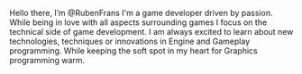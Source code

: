 Hello there, I’m @RubenFrans
I'm a game developer driven by passion.
While being in love with all aspects surrounding games I focus on the technical side of game development.
I am always excited to learn about new technologies, techniques or innovations in Engine and Gameplay programming. 
While keeping the soft spot in my heart for Graphics programming warm.
<!---
RubenFrans/RubenFrans is a ✨ special ✨ repository because its `README.md` (this file) appears on your GitHub profile.
You can click the Preview link to take a look at your changes.
--->
